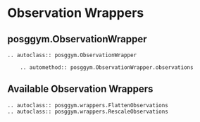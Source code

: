 # Observation Wrappers

## posggym.ObservationWrapper

```{eval-rst}
.. autoclass:: posggym.ObservationWrapper

    .. automethod:: posggym.ObservationWrapper.observations
```

## Available Observation Wrappers

```{eval-rst}
.. autoclass:: posggym.wrappers.FlattenObservations
.. autoclass:: posggym.wrappers.RescaleObservations
```
